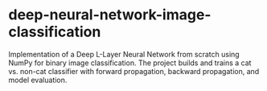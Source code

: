 # deep-neural-network-image-classification
Implementation of a Deep L-Layer Neural Network from scratch using NumPy for binary image classification. The project builds and trains a cat vs. non-cat classifier with forward propagation, backward propagation, and model evaluation.
